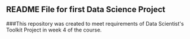 ## README File for first Data Science Project

###This repository was created to meet requirements of Data Scientist's Toolkit Project in week 4 of the course.